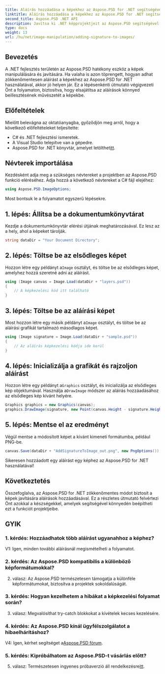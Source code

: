 ```yaml
---
title: Aláírás hozzáadása a képekhez az Aspose.PSD for .NET segítségével
linktitle: Aláírás hozzáadása a képekhez az Aspose.PSD for .NET segítségével
second_title: Aspose.PSD .NET API
description: Javítsa ki .NET képprojektjeit az Aspose.PSD segítségével. Ismerje meg, hogyan adhat hozzá aláírásokat zökkenőmentesen a lépésenkénti útmutatónk segítségével.
type: docs
weight: 13
url: /hu/net/image-manipulation/adding-signature-to-images/
---
```

## Bevezetés

A .NET fejlesztés területén az Aspose.PSD hatékony eszköz a képek manipulálására és javítására. Ha valaha is azon töprengett, hogyan adhat zökkenőmentesen aláírást a képekhez az Aspose.PSD for .NET használatával, akkor jó helyen jár. Ez a lépésenkénti útmutató végigvezeti Önt a folyamaton, biztosítva, hogy elsajátítsa az aláírások könnyed beillesztésének művészetét a képekbe.

## Előfeltételek

Mielőtt belevágna az oktatóanyagba, győződjön meg arról, hogy a következő előfeltételeket teljesítette:

- C# és .NET fejlesztési ismeretek.
- A Visual Studio telepítve van a gépedre.
-  Aspose.PSD for .NET könyvtár, amelyet letölthet[itt](https://releases.aspose.com/psd/net/).

## Névterek importálása

Kezdésként adja meg a szükséges névtereket a projektben az Aspose.PSD funkció eléréséhez. Adja hozzá a következő névtereket a C# fájl elejéhez:

```csharp
using Aspose.PSD.ImageOptions;
```

Most bontsuk le a folyamatot egyszerű lépésekre.

## 1. lépés: Állítsa be a dokumentumkönyvtárat

Kezdje a dokumentumkönyvtár elérési útjának meghatározásával. Ez lesz az a hely, ahol a képeket tárolják.

```csharp
string dataDir = "Your Document Directory";
```

## 2. lépés: Töltse be az elsődleges képet

 Hozzon létre egy példányt a`Image` osztályt, és töltse be az elsődleges képet, amelyhez hozzá szeretné adni az aláírást.

```csharp
using (Image canvas = Image.Load(dataDir + "layers.psd"))
{
    // A képkezelési kód itt található
}
```

## 3. lépés: Töltse be az aláírási képet

 Most hozzon létre egy másik példányt a`Image` osztályt, és töltse be az aláírási grafikát tartalmazó másodlagos képet.

```csharp
using (Image signature = Image.Load(dataDir + "sample.psd"))
{
    // Az aláírás képkezelési kódja ide kerül
}
```

## 4. lépés: Inicializálja a grafikát és rajzoljon aláírást

 Hozzon létre egy példányt a`Graphics` osztályt, és inicializálja az elsődleges kép objektumával. Használja a`DrawImage` módszer az aláírás hozzáadásához az elsődleges kép kívánt helyére.

```csharp
Graphics graphics = new Graphics(canvas);
graphics.DrawImage(signature, new Point(canvas.Height - signature.Height, canvas.Width - signature.Width));
```

## 5. lépés: Mentse el az eredményt

Végül mentse a módosított képet a kívánt kimeneti formátumba, például PNG-be.

```csharp
canvas.Save(dataDir + "AddSignatureToImage_out.png", new PngOptions());
```

Sikeresen hozzáadott egy aláírást egy képhez az Aspose.PSD for .NET használatával!

## Következtetés

Összefoglalva, az Aspose.PSD for .NET zökkenőmentes módot biztosít a képek javítására aláírások hozzáadásával. Ez a részletes útmutató felvértezi Önt azokkal a készségekkel, amelyek segítségével könnyedén beépítheti ezt a funkciót projektjeibe.

## GYIK

### 1. kérdés: Hozzáadhatok több aláírást ugyanahhoz a képhez?

V1: Igen, minden további aláírásnál megismételheti a folyamatot.

### 2. kérdés: Az Aspose.PSD kompatibilis a különböző képformátumokkal?

2. válasz: Az Aspose.PSD természetesen támogatja a különféle képformátumokat, biztosítva a projektek sokoldalúságát.

### 3. kérdés: Hogyan kezelhetem a hibákat a képkezelési folyamat során?

3. válasz: Megvalósíthat try-catch blokkokat a kivételek kecses kezelésére.

### 4. kérdés: Az Aspose.PSD kínál ügyfélszolgálatot a hibaelhárításhoz?

 V4: Igen, kérhet segítséget a[Aspose.PSD fórum](https://forum.aspose.com/c/psd/34).

### 5. kérdés: Kipróbálhatom az Aspose.PSD-t vásárlás előtt?

 5. válasz: Természetesen ingyenes próbaverzió áll rendelkezésre[itt](https://releases.aspose.com/).